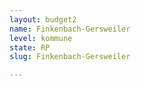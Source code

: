 ```yaml
---
layout: budget2
name: Finkenbach-Gersweiler
level: kommune
state: RP
slug: Finkenbach-Gersweiler

---
```



